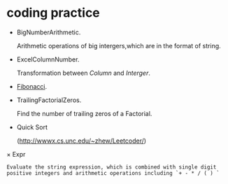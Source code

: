 coding practice
==========

* BigNumberArithmetic.

    Arithmetic operations of  big intergers,which are in the format of string.

* ExcelColumnNumber.

    Transformation between *Column* and *Interger*.

* [Fibonacci](http://en.wikipedia.org/wiki/Fibonacci_number).

* TrailingFactorialZeros.

    Find the number of trailing zeros of a Factorial.

* Quick Sort

	(http://wwwx.cs.unc.edu/~zhew/Leetcoder/)
	
× Expr
    
    Evaluate the string expression, which is combined with single digit positive integers and arithmetic operations including `+ - * / ( ) `
